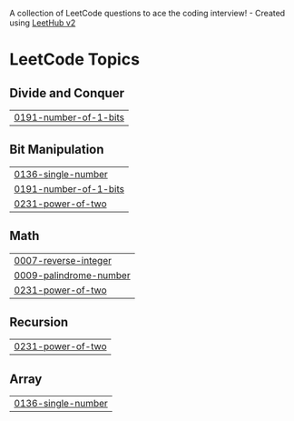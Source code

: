 A collection of LeetCode questions to ace the coding interview! - Created using [LeetHub v2](https://github.com/arunbhardwaj/LeetHub-2.0)
<!---LeetCode Topics Start-->
# LeetCode Topics
## Divide and Conquer
|  |
| ------- |
| [0191-number-of-1-bits](https://github.com/Harsh-Vardhan-Upadhyay/DSA/tree/master/0191-number-of-1-bits) |
## Bit Manipulation
|  |
| ------- |
| [0136-single-number](https://github.com/Harsh-Vardhan-Upadhyay/DSA/tree/master/0136-single-number) |
| [0191-number-of-1-bits](https://github.com/Harsh-Vardhan-Upadhyay/DSA/tree/master/0191-number-of-1-bits) |
| [0231-power-of-two](https://github.com/Harsh-Vardhan-Upadhyay/DSA/tree/master/0231-power-of-two) |
## Math
|  |
| ------- |
| [0007-reverse-integer](https://github.com/Harsh-Vardhan-Upadhyay/DSA/tree/master/0007-reverse-integer) |
| [0009-palindrome-number](https://github.com/Harsh-Vardhan-Upadhyay/DSA/tree/master/0009-palindrome-number) |
| [0231-power-of-two](https://github.com/Harsh-Vardhan-Upadhyay/DSA/tree/master/0231-power-of-two) |
## Recursion
|  |
| ------- |
| [0231-power-of-two](https://github.com/Harsh-Vardhan-Upadhyay/DSA/tree/master/0231-power-of-two) |
## Array
|  |
| ------- |
| [0136-single-number](https://github.com/Harsh-Vardhan-Upadhyay/DSA/tree/master/0136-single-number) |
<!---LeetCode Topics End-->